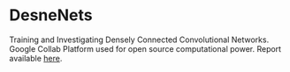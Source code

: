 # DesneNets
Training and Investigating Densely Connected Convolutional Networks.
Google Collab Platform used for open source computational power.
Report available [here](https://1drv.ms/b/s!AkHeK5MPvOJLgdoDp6_4Li0fNW4SIA?e=EUQvlq).
